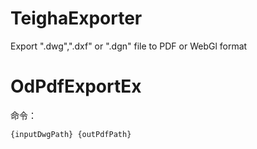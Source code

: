 # TeighaExporter
Export ".dwg",".dxf" or ".dgn" file to PDF or WebGl format

# OdPdfExportEx

命令：
```
{inputDwgPath} {outPdfPath}
```
